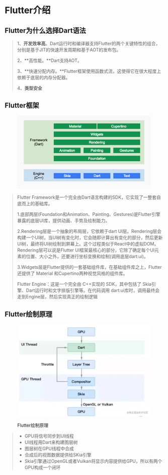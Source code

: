 # Flutter介绍

## Flutter为什么选择Dart语法

> 1、**开发效率高**。Dart运行时和编译器支持Flutter的两个关键特性的组合，分别是基于JIT的快速开发周期和基于AOT的发布包。
>
> 2、**高性能。**Dart支持AOT。
>
> 3、**快速分配内存。**Flutter框架使用函数式流，这使得它在很大程度上依赖于底层的内存分配器。
>
> 4、**类型安全**

## Flutter框架

<figure><img src=".gitbook/assets/v2-41c572c46e0fb4db39b3dc235ba02758_720w (1).png" alt=""><figcaption></figcaption></figure>

> Flutter Framework是一个完全由Dart语言构建的SDK，它实现了一整套自底而上的基础库。
>
> 1.底部两层(Foundation和Animation、Painting、Gestures)是Flutter引擎暴露的底层UI库，提供动画、手势及绘制能力。
>
> 2.Rendering层是一个抽象的布局层，它依赖于dart UI层。Rendering层会构建一个UI树，当UI树有变化时，它会随即计算出有变化的部分，然后更新UI树，最终将UI树绘制到屏幕上。这个过程类似于React中的虚拟DOM。Rendering层可以说是Flutter UI框架最核心的部分，它除了确定每个UI元素的位置、大小之外，还要进行坐标变换和绘制(调用底层dart:ui)。
>
> 3.Widgets层是Flutter提供的一套基础组件库，在基础组件库之上，Flutter还提供了 Material 和Cupertino两种视觉风格的组件库。
>
> Flutter Engine：这是一个完全由 C++实现的 SDK，其中包括了 Skia引擎、Dart运行时和文字排版引擎等。在代码调用 dart:ui库时，调用最终会走到Engine层，然后实现真正的绘制逻辑



## Flutter绘制原理

<figure><img src=".gitbook/assets/466b32b7a1744cfca0ae66ca521b8264~tplv-k3u1fbpfcp-zoom-in-crop-mark_4536_0_0_0.webp" alt=""><figcaption><p>Flutter绘制原理</p></figcaption></figure>

> * GPU将信号同步到UI线程
> * UI线程用Dart来构建图层树
> * 图层树在GPU线程中合成
> * 合成后的视图数据提供给SKia引擎
> * Skia引擎通过OpenGL或者Vulkan将显示内容提供给GPU，所以有两个GPU构成一个闭环
